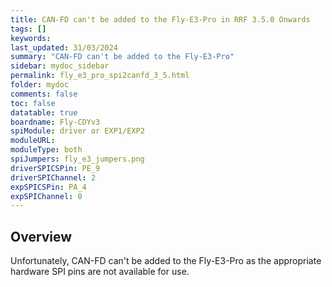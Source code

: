 ```yaml
---
title: CAN-FD can't be added to the Fly-E3-Pro in RRF 3.5.0 Onwards
tags: []
keywords: 
last_updated: 31/03/2024
summary: "CAN-FD can't be added to the Fly-E3-Pro"
sidebar: mydoc_sidebar
permalink: fly_e3_pro_spi2canfd_3_5.html
folder: mydoc
comments: false
toc: false
datatable: true
boardname: Fly-CDYv3
spiModule: driver or EXP1/EXP2
moduleURL: 
moduleType: both
spiJumpers: fly_e3_jumpers.png
driverSPICSPin: PE_9
driverSPIChannel: 2
expSPICSPin: PA_4
expSPIChannel: 0
---
```


## Overview

Unfortunately, CAN-FD can't be added to the Fly-E3-Pro as the appropriate hardware SPI pins are not available for use.  
